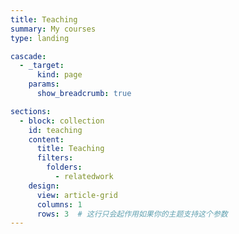 ```yaml
---
title: Teaching
summary: My courses
type: landing

cascade:
  - _target:
      kind: page
    params:
      show_breadcrumb: true

sections:
  - block: collection
    id: teaching
    content:
      title: Teaching
      filters:
        folders:
          - relatedwork
    design:
      view: article-grid
      columns: 1
      rows: 3  # 这行只会起作用如果你的主题支持这个参数
---
```


